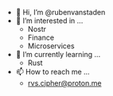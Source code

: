 - 👋 Hi, I’m @rubenvanstaden
- 👀 I’m interested in ...
  - Nostr
  - Finance
  - Microservices
- 🌱 I’m currently learning ...
  - Rust
- 📫 How to reach me ...
  - rvs.cipher@proton.me

